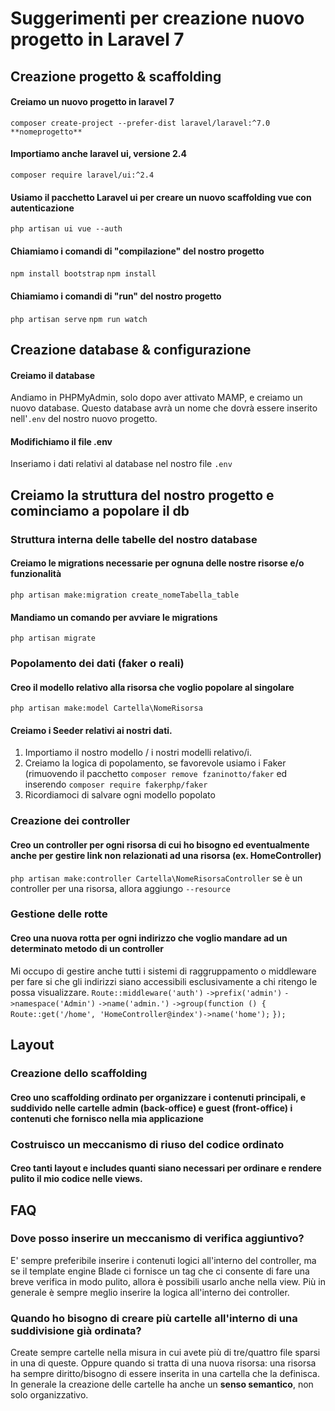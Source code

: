 # Suggerimenti per creazione nuovo progetto in Laravel 7

## Creazione progetto & scaffolding

#### Creiamo un nuovo progetto in laravel 7
`composer create-project --prefer-dist laravel/laravel:^7.0 **nomeprogetto**` 

#### Importiamo anche laravel ui, versione 2.4
`composer require laravel/ui:^2.4`

#### Usiamo il pacchetto Laravel ui per creare un nuovo scaffolding vue con autenticazione
`php artisan ui vue --auth`

#### Chiamiamo i comandi di "compilazione" del nostro progetto
`npm install bootstrap`
`npm install`
#### Chiamiamo i comandi di "run" del nostro progetto
`php artisan serve`
`npm run watch`

## Creazione database & configurazione

#### Creiamo il database
Andiamo in PHPMyAdmin, solo dopo aver attivato MAMP, e creiamo un nuovo database. Questo database avrà un nome che dovrà essere inserito nell'`.env` del nostro nuovo progetto.

#### Modifichiamo il file .env
Inseriamo i dati relativi al database nel nostro file `.env`

## Creiamo la struttura del nostro progetto e cominciamo a popolare il db

### Struttura interna delle tabelle del nostro database

#### Creiamo le migrations necessarie per ognuna delle nostre risorse e/o funzionalità
`php artisan make:migration create_nomeTabella_table`

#### Mandiamo un comando per avviare le migrations
`php artisan migrate`

### Popolamento dei dati (faker o reali)

#### Creo il modello relativo alla risorsa che voglio popolare al singolare
`php artisan make:model Cartella\NomeRisorsa` 

#### Creiamo i Seeder relativi ai nostri dati.
1. Importiamo il nostro modello / i nostri modelli relativo/i.
2. Creiamo la logica di popolamento, se favorevole usiamo i Faker (rimuovendo il pacchetto `composer remove fzaninotto/faker` ed inserendo `composer require fakerphp/faker`
3. Ricordiamoci di salvare ogni modello popolato

### Creazione dei controller
#### Creo un controller per ogni risorsa di cui ho bisogno ed eventualmente anche per gestire link non relazionati ad una risorsa (ex. HomeController)
`php artisan make:controller Cartella\NomeRisorsaController` se è un controller per una risorsa, allora aggiungo `--resource`

### Gestione delle rotte
#### Creo una nuova rotta per ogni indirizzo che voglio mandare ad un determinato metodo di un controller
Mi occupo di gestire anche tutti i sistemi di raggruppamento o middleware per fare si che gli indirizzi siano accessibili esclusivamente a chi ritengo le possa visualizzare.
`Route::middleware('auth')`
    `->prefix('admin')`
    `->namespace('Admin')`
    `->name('admin.')`
    `->group(function () {`
        `Route::get('/home', 'HomeController@index')->name('home');`
    `});`

## Layout
### Creazione dello scaffolding
#### Creo uno scaffolding ordinato per organizzare i contenuti principali, e suddivido nelle cartelle admin (back-office) e guest (front-office) i contenuti che fornisco nella mia applicazione

### Costruisco un meccanismo di riuso del codice ordinato
#### Creo tanti layout e includes quanti siano necessari per ordinare e rendere pulito il mio codice nelle views.

## FAQ
### Dove posso inserire un meccanismo di verifica aggiuntivo?
E' sempre preferibile inserire i contenuti logici all'interno del controller, ma se il template engine Blade ci fornisce un tag che ci consente di fare una breve verifica in modo pulito, allora è possibili usarlo anche nella view.
Più in generale è sempre meglio inserire la logica all'interno dei controller.

### Quando ho bisogno di creare più cartelle all'interno di una suddivisione già ordinata?
Create sempre cartelle nella misura in cui avete più di tre/quattro file sparsi in una di queste. 
Oppure quando si tratta di una nuova risorsa: una risorsa ha sempre diritto/bisogno di essere inserita in una cartella che la definisca. 
In generale la creazione delle cartelle ha anche un **senso semantico**, non solo organizzativo.
